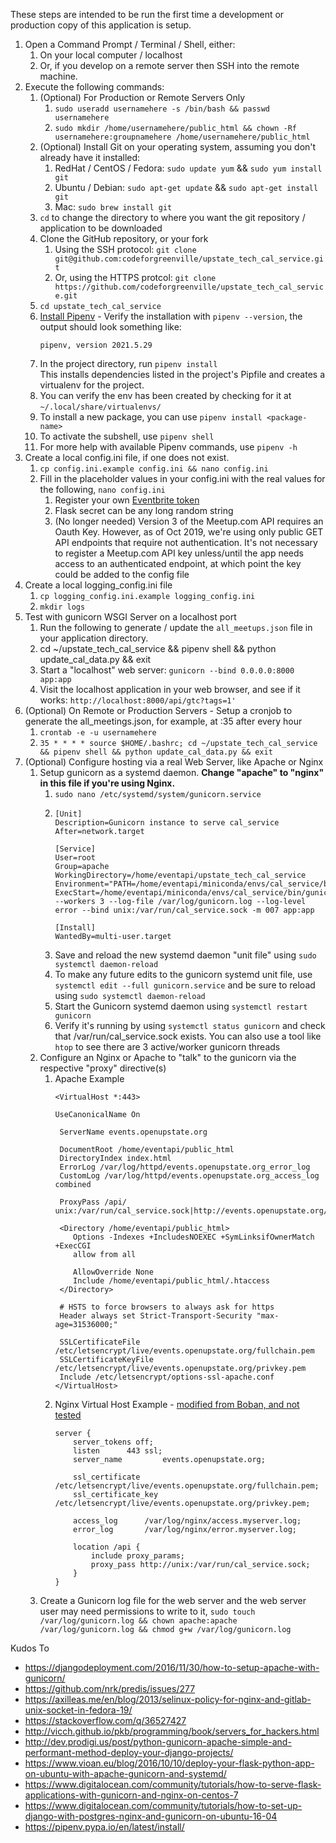 These steps are intended to be run the first time a development or production copy of this application is setup.

1. Open a Command Prompt / Terminal / Shell, either:
   1. On your local computer / localhost
   1. Or, if you develop on a remote server then SSH into the remote machine.
2. Execute the following commands:
   1. (Optional) For Production or Remote Servers Only
      1. `sudo useradd usernamehere -s /bin/bash && passwd usernamehere`
      2. `sudo mkdir /home/usernamehere/public_html && chown -Rf usernamehere:groupnamehere /home/usernamehere/public_html`
   3. (Optional) Install Git on your operating system, assuming you don't already have it installed:
      1. RedHat / CentOS / Fedora: `sudo update yum` && `sudo yum install git`
      1. Ubuntu / Debian: `sudo apt-get update` && `sudo apt-get install git`
      1. Mac: `sudo brew install git`
   1. `cd` to change the directory to where you want the git repository / application to be downloaded
   5. Clone the GitHub repository, or your fork
      1. Using the SSH protocol: `git clone git@github.com:codeforgreenville/upstate_tech_cal_service.git`
      1. Or, using the HTTPS protcol: `git clone https://github.com/codeforgreenville/upstate_tech_cal_service.git`
   6. `cd upstate_tech_cal_service`
   7. [Install Pipenv](https://pipenv.pypa.io/en/latest/#install-pipenv-today) - Verify the installation with `pipenv --version`, the output should look something like:  
      ```
      pipenv, version 2021.5.29
      ```
   8.  In the project directory, run `pipenv install`  
   This installs dependencies listed in the project's Pipfile and creates a virtualenv for the project. 
      1. You can verify the env has been created by checking for it at `~/.local/share/virtualenvs/`
      1. To install a new package, you can use `pipenv install <package-name>`
      1. To activate the subshell, use `pipenv shell`
      1. For more help with available Pipenv commands, use `pipenv -h`  
3. Create a local config.ini file, if one does not exist.
   1. `cp config.ini.example config.ini && nano config.ini`
   1. Fill in the placeholder values in your config.ini with the real values for the following, `nano config.ini`
      1. Register your own [Eventbrite token](https://www.eventbrite.com/platform/api#/introduction/authentication)
       1. Flask secret can be any long random string
       1. (No longer needed) Version 3 of the Meetup.com API requires an Oauth Key. However, as of Oct 2019, we're using only public GET API endpoints that require not authentication. It's not necessary to register a Meetup.com API key unless/until the app needs access to an authenticated endpoint, at which point the key could be added to the config file
4. Create a local logging_config.ini file
   1. `cp logging_config.ini.example logging_config.ini`
   2. `mkdir logs`
5. Test with gunicorn WSGI Server on a localhost port
   1. Run the following to generate / update the `all_meetups.json` file in your application directory.
   2. cd ~/upstate_tech_cal_service && pipenv shell && python update_cal_data.py && exit
   2. Start a "localhost" web server: `gunicorn --bind 0.0.0.0:8000 app:app`
   2. Visit the localhost application in your web browser, and see if it works: `http://localhost:8000/api/gtc?tags=1'`
4. (Optional) On Remote or Production Servers - Setup a cronjob to generate the all_meetings.json, for example, at :35 after every hour
   1. `crontab -e -u usernamehere`
   2. `35 * * * * source $HOME/.bashrc; cd ~/upstate_tech_cal_service && pipenv shell && python update_cal_data.py && exit`
6. (Optional) Configure hosting via a real Web Server, like Apache or Nginx
   1. Setup gunicorn as a systemd daemon. **Change "apache" to "nginx" in this file if you're using Nginx.**
      1. `sudo nano /etc/systemd/system/gunicorn.service`
      1. ~~~
         [Unit]
         Description=Gunicorn instance to serve cal_service
         After=network.target

         [Service]
         User=root
         Group=apache
         WorkingDirectory=/home/eventapi/upstate_tech_cal_service
         Environment="PATH=/home/eventapi/miniconda/envs/cal_service/bin"
         ExecStart=/home/eventapi/miniconda/envs/cal_service/bin/gunicorn --workers 3 --log-file /var/log/gunicorn.log --log-level error --bind unix:/var/run/cal_service.sock -m 007 app:app

         [Install]
         WantedBy=multi-user.target
         ~~~
      1. Save and reload the new systemd daemon "unit file" using `sudo systemctl daemon-reload`
      1. To make any future edits to the gunicorn systemd unit file, use `systemctl edit --full gunicorn.service` and be sure to reload using `sudo systemctl daemon-reload`
      1. Start the Gunicorn systemd daemon using `systemctl restart gunicorn`
      1. Verify it's running by using `systemctl status gunicorn` and check that /var/run/cal_service.sock exists. You can also use a tool like `htop` to see there are 3 active/worker gunicorn threads
   2. Configure an Nginx or Apache to "talk" to the gunicorn via the respective "proxy" directive(s)
      1. Apache Example
         ~~~
         <VirtualHost *:443>

         UseCanonicalName On

          ServerName events.openupstate.org

          DocumentRoot /home/eventapi/public_html
          DirectoryIndex index.html
          ErrorLog /var/log/httpd/events.openupstate.org_error_log
          CustomLog /var/log/httpd/events.openupstate.org_access_log combined

          ProxyPass /api/ unix:/var/run/cal_service.sock|http://events.openupstate.org/api/

          <Directory /home/eventapi/public_html>
             Options -Indexes +IncludesNOEXEC +SymLinksifOwnerMatch +ExecCGI
             allow from all

             AllowOverride None
             Include /home/eventapi/public_html/.htaccess
          </Directory>

          # HSTS to force browsers to always ask for https
          Header always set Strict-Transport-Security "max-age=31536000;"

          SSLCertificateFile /etc/letsencrypt/live/events.openupstate.org/fullchain.pem
          SSLCertificateKeyFile /etc/letsencrypt/live/events.openupstate.org/privkey.pem
          Include /etc/letsencrypt/options-ssl-apache.conf
         </VirtualHost>
         ~~~
      2. Nginx Virtual Host Example - [modified from Boban, and not tested](https://serverfault.com/q/892944)
         ~~~
         server {
             server_tokens off;
             listen      443 ssl;
             server_name         events.openupstate.org;

             ssl_certificate     /etc/letsencrypt/live/events.openupstate.org/fullchain.pem;
             ssl_certificate_key /etc/letsencrypt/live/events.openupstate.org/privkey.pem;

             access_log      /var/log/nginx/access.myserver.log;
             error_log       /var/log/nginx/error.myserver.log;

             location /api {
                 include proxy_params;
                 proxy_pass http://unix:/var/run/cal_service.sock;
             }
         }
         ~~~
   1. Create a Gunicorn log file for the web server and the web server user may need permissions to write to it, `sudo touch /var/log/gunicorn.log && chown apache:apache /var/log/gunicorn.log && chmod g+w /var/log/gunicorn.log`


Kudos To
* https://djangodeployment.com/2016/11/30/how-to-setup-apache-with-gunicorn/
* https://github.com/nrk/predis/issues/277
* https://axilleas.me/en/blog/2013/selinux-policy-for-nginx-and-gitlab-unix-socket-in-fedora-19/
* https://stackoverflow.com/q/36527427
* http://vicch.github.io/pkb/programming/book/servers_for_hackers.html
* http://dev.prodigi.us/post/python-gunicorn-apache-simple-and-performant-method-deploy-your-django-projects/
* https://www.vioan.eu/blog/2016/10/10/deploy-your-flask-python-app-on-ubuntu-with-apache-gunicorn-and-systemd/
* https://www.digitalocean.com/community/tutorials/how-to-serve-flask-applications-with-gunicorn-and-nginx-on-centos-7
* https://www.digitalocean.com/community/tutorials/how-to-set-up-django-with-postgres-nginx-and-gunicorn-on-ubuntu-16-04
* https://pipenv.pypa.io/en/latest/install/
